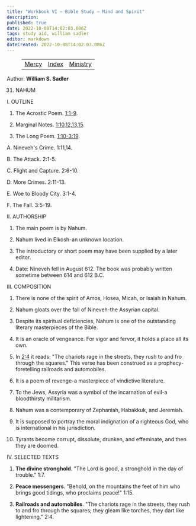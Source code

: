 ```yaml
---
title: "Workbook VI — Bible Study — Mind and Spirit"
description: 
published: true
date: 2022-10-08T14:02:03.086Z
tags: study aid, william sadler
editor: markdown
dateCreated: 2022-10-08T14:02:03.086Z
---
```


<figure class="table chapter-navigator">
	<table>
		<tbody>
		<tr>
			<td><a href="/en/article/William_S_Sadler/Workbook_6_Bible_Study/Mercy">Mercy</a></td>
			<td><a href="/en/article/William_S_Sadler/Workbook_6_Bible_Study/Index">Index</a></td>
			<td><a href="/en/article/William_S_Sadler/Workbook_6_Bible_Study/Ministry">Ministry</a></td>
		</tr>
		</tbody>
	</table>
</figure>

Author: **William S. Sadler**


31. NAHUM

I. OUTLINE

1. The Acrostic Poem. [1:1-9](/en/Bible/Nahum/1#v1).

2. Marginal Notes. [](/en/Bible/Nahum/1#v10)[1:10,12,13,15](/en/Bible/Nahum/1#v10).

3. The Long Poem. [1:10-3:19](/en/Bible/Nahum/1#v10).

A. Nineveh's Crime. 1:11,14.

B. The Attack. 2:1-5.

C. Flight and Capture. 2:6-10.

D. More Crimes. 2:11-13.

E. Woe to Bloody City. 3:1-4.

F. The Fall. 3:5-19.

II. AUTHORSHIP

1. The main poem is by Nahum.

2. Nahum lived in Elkosh-an unknown location.

3. The introductory or short poem may have been supplied by a later editor.

4. Date: Nineveh fell in August 612. The book was probably written sometime between 614 and 612 B.C.

III. COMPOSITION

1. There is none of the spirit of Amos, Hosea, Micah, or Isaiah in Nahum.

2. Nahum gloats over the fall of Nineveh-the Assyrian capital.

3. Despite its spiritual deficiencies, Nahum is one of the outstanding literary masterpieces of the Bible.

4. It is an oracle of vengeance. For vigor and fervor, it holds a place all its own.

5. In [2:4](/en/Bible/Nahum/2#v4) it reads: "The chariots rage in the streets, they rush to and fro through the squares." This verse has been construed as a prophecy-foretelling railroads and automobiles.

6. It is a poem of revenge-a masterpiece of vindictive literature.

7. To the Jews, Assyria was a symbol of the incarnation of evil-a bloodthirsty militarism.

8. Nahum was a contemporary of Zephaniah, Habakkuk, and Jeremiah.

9. It is supposed to portray the moral indignation of a righteous God, who is international in his jurisdiction.

10. Tyrants become corrupt, dissolute, drunken, and effeminate, and then they are doomed.

IV. SELECTED TEXTS

1. **The divine stronghold**. "The Lord is good, a stronghold in the day of trouble." 1:7.

2. **Peace messengers**. "Behold, on the mountains the feet of him who brings good tidings, who proclaims peace!" 1:15.

3. **Railroads and automobiles**. "The chariots rage in the streets, they rush to and fro through the squares; they gleam like torches, they dart like lightening." 2:4.


<br>

